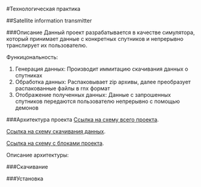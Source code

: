 #Технологическая практика

##Satellite information transmitter

###Описание
Данный проект разрабатывается в качестве симулятора, который принимает данные с конкретных спутников и непрерывно транслирует их пользователю.

Функицональность:
1. Генерация данных: Производит иммитацию скачивания данных о спутниках 
2. Обработка данных: Распаковывает zip архивы, далее преобразует распакованные файлы в rnx формат
3. Отображение полученных данных: Данные с запрошенных спутников передаются пользователю непрерывно с помощью демонов

###Архитектура проекта
[Ссылка на схему всего проекта](https://drive.google.com/file/d/1OlB7rG7jkOeq_fTVc8vTLBUx4AEaVBn3/view?usp=drive_link).

[Ссылка на схему скачивания данных](https://drive.google.com/file/d/1XxCZ5MK0IkJo-mH3qkU_-7HMMeecx9tS/view?usp=drive_link).

[Ссылка на схему с блоками проекта](https://drive.google.com/file/d/1J4duBHj3aHXkFYD5pUBur6Nm5JhD-xi0/view?usp=drive_link).

Описание архитектуры:


###Скачивание 

###Установка

